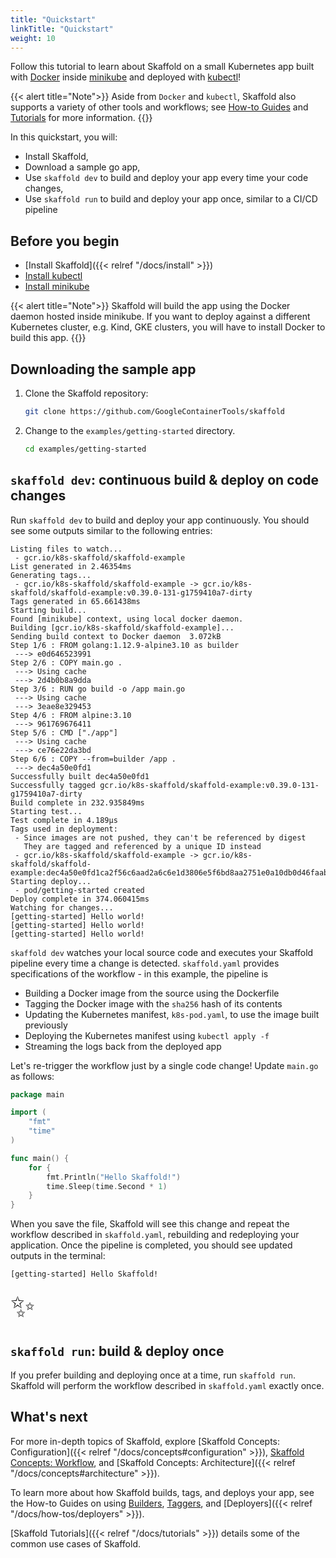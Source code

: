 ```yaml
---
title: "Quickstart"
linkTitle: "Quickstart"
weight: 10
---
```


Follow this tutorial to learn about Skaffold on a small Kubernetes app built with [Docker](https://www.docker.com/) inside [minikube](https://minikube.sigs.k8s.io)
and deployed with [kubectl](https://kubernetes.io/docs/tasks/tools/install-kubectl/)! 

{{< alert title="Note">}}
Aside from <code>Docker</code> and <code>kubectl</code>, Skaffold also supports a variety of other tools
and workflows; see <a href="/docs/how-tos">How-to Guides</a> and <a href="/docs/tutorials">Tutorials</a> for
more information.
{{</alert>}}

In this quickstart, you will:

* Install Skaffold,
* Download a sample go app,
* Use `skaffold dev` to build and deploy your app every time your code changes,
* Use `skaffold run` to build and deploy your app once, similar to a CI/CD pipeline

## Before you begin

* [Install Skaffold]({{< relref "/docs/install" >}})
* [Install kubectl](https://kubernetes.io/docs/tasks/tools/install-kubectl/)
* [Install minikube](https://minikube.sigs.k8s.io/docs/start/)

{{< alert title="Note">}}
Skaffold will build the app using the Docker daemon hosted inside minikube. 
If you want to deploy against a different Kubernetes cluster, e.g. Kind, GKE clusters, you will have to install Docker to build this app.
{{</alert>}}

## Downloading the sample app

1. Clone the Skaffold repository:

    ```bash
    git clone https://github.com/GoogleContainerTools/skaffold
    ```

1. Change to the `examples/getting-started` directory.

    ```bash
    cd examples/getting-started
    ```

## `skaffold dev`: continuous build & deploy on code changes

Run `skaffold dev` to build and deploy your app continuously.
You should see some outputs similar to the following entries:

```
Listing files to watch...
 - gcr.io/k8s-skaffold/skaffold-example
List generated in 2.46354ms
Generating tags...
 - gcr.io/k8s-skaffold/skaffold-example -> gcr.io/k8s-skaffold/skaffold-example:v0.39.0-131-g1759410a7-dirty
Tags generated in 65.661438ms
Starting build...
Found [minikube] context, using local docker daemon.
Building [gcr.io/k8s-skaffold/skaffold-example]...
Sending build context to Docker daemon  3.072kB
Step 1/6 : FROM golang:1.12.9-alpine3.10 as builder
 ---> e0d646523991
Step 2/6 : COPY main.go .
 ---> Using cache
 ---> 2d4b0b8a9dda
Step 3/6 : RUN go build -o /app main.go
 ---> Using cache
 ---> 3eae8e329453
Step 4/6 : FROM alpine:3.10
 ---> 961769676411
Step 5/6 : CMD ["./app"]
 ---> Using cache
 ---> ce76e22da3bd
Step 6/6 : COPY --from=builder /app .
 ---> dec4a50e0fd1
Successfully built dec4a50e0fd1
Successfully tagged gcr.io/k8s-skaffold/skaffold-example:v0.39.0-131-g1759410a7-dirty
Build complete in 232.935849ms
Starting test...
Test complete in 4.189µs
Tags used in deployment:
 - Since images are not pushed, they can't be referenced by digest
   They are tagged and referenced by a unique ID instead
 - gcr.io/k8s-skaffold/skaffold-example -> gcr.io/k8s-skaffold/skaffold-example:dec4a50e0fd1ca2f56c6aad2a6c6e1d3806e5f6bd8aa2751e0a10db0d46faaba
Starting deploy...
 - pod/getting-started created
Deploy complete in 374.060415ms
Watching for changes...
[getting-started] Hello world!
[getting-started] Hello world!
[getting-started] Hello world!

```

`skaffold dev` watches your local source code and executes your Skaffold pipeline
every time a change is detected. `skaffold.yaml` provides specifications of the
workflow - in this example, the pipeline is

* Building a Docker image from the source using the Dockerfile
* Tagging the Docker image with the `sha256` hash of its contents
* Updating the Kubernetes manifest, `k8s-pod.yaml`, to use the image built previously
* Deploying the Kubernetes manifest using `kubectl apply -f`
* Streaming the logs back from the deployed app

Let's re-trigger the workflow just by a single code change!
Update `main.go` as follows:

```go
package main

import (
	"fmt"
	"time"
)

func main() {
	for {
		fmt.Println("Hello Skaffold!")
		time.Sleep(time.Second * 1)
	}
}
```

When you save the file, Skaffold will see this change and repeat the workflow described in
`skaffold.yaml`, rebuilding and redeploying your application. Once the pipeline
is completed, you should see updated outputs in the terminal:

```
[getting-started] Hello Skaffold!
```

<span style="font-size: 36pt">✨</span>

## `skaffold run`: build & deploy once 

If you prefer building and deploying once at a time, run `skaffold run`.
Skaffold will perform the workflow described in `skaffold.yaml` exactly once.

## What's next

For more in-depth topics of Skaffold, explore [Skaffold Concepts: Configuration]({{< relref "/docs/concepts#configuration" >}}),
[Skaffold Concepts: Workflow](/docs/concepts#workflow), and [Skaffold Concepts: Architecture]({{< relref "/docs/concepts#architecture" >}}).

To learn more about how Skaffold builds, tags, and deploys your app, see the How-to Guides on
using [Builders](/docs/how-tos/builders), [Taggers](/docs/how-tos/taggers), and [Deployers]({{< relref "/docs/how-tos/deployers" >}}).

[Skaffold Tutorials]({{< relref "/docs/tutorials" >}}) details some of the common use cases of Skaffold.
